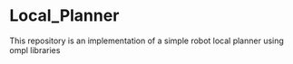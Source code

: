 # Local_Planner
This repository is an implementation of a simple robot local planner using ompl libraries
